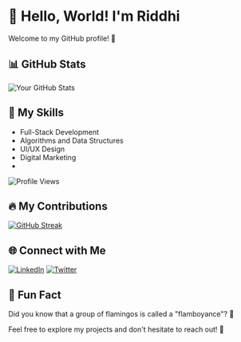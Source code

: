 # 👋 Hello, World! I'm Riddhi 

Welcome to my GitHub profile! 🚀

## 📊 GitHub Stats
![Your GitHub Stats](https://github-readme-stats.vercel.app/api?username=YourUsername&show_icons=true&theme=dark)

## 🚀 My Skills
- Full-Stack Development
- Algorithms and Data Structures
- UI/UX Design
- Digital Marketing
- 
![Profile Views](https://komarev.com/ghpvc/?username=YourUsername)

## 🔥 My Contributions
[![GitHub Streak](https://github-readme-streak-stats.herokuapp.com/?user=YourUsername&theme=dark)](https://github.com/DenverCoder1/github-readme-streak-stats)
## 🌐 Connect with Me
[![LinkedIn](https://img.shields.io/badge/LinkedIn-YourLinkedIn-blue)](YourLinkedInLink)
[![Twitter](https://img.shields.io/badge/Twitter-YourTwitter-blue)](YourTwitterLink)
## 🤖 Fun Fact
Did you know that a group of flamingos is called a "flamboyance"? 🦩

Feel free to explore my projects and don't hesitate to reach out! 🌟
